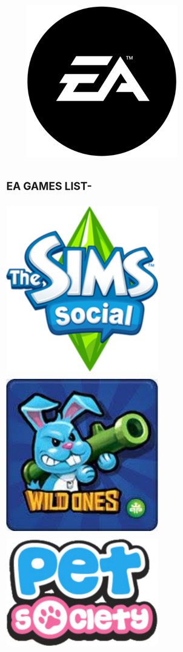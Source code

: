 <p align="center">
  <br>
  <img width="400" src="./logo.png" alt="EA GAMES">
  <br>
  <br>
</p>

# EA GAMES LIST-

<br>
<img width="400" src="./Sims.png" alt="The Sims Social">
</br>
  
<br>
<img width="400" src="./Wildones.jpg" alt="Wild ones">
</br>
  
<br>
<img width="400" src="./PetSociety.png" alt="Pet Society">
</br>
